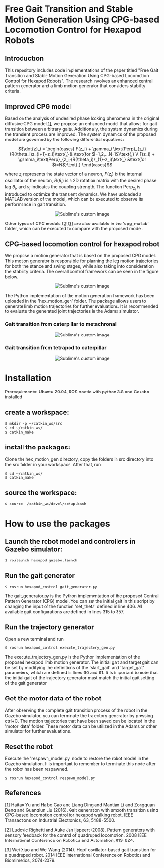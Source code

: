 
# Free Gait Transition and Stable Motion Generation Using CPG-based Locomotion Control for Hexapod Robots
## Introduction
This repository includes code implementations of the paper titled "Free Gait Transition and Stable Motion Generation Using CPG-based Locomotion Control for Hexapod Robots". The research involves an enhanced central pattern generator and a limb motion generator that considers stability criteria.

## Improved CPG model
Based on the analysis of undesired phase locking phenomena in the original diffusive CPG model[[1]](#1), we propose an enhanced model that allows for gait transition between arbitrary gaits. Additionally, the system dynamics during the transient process are improved. The system dynamics of the proposed model are governed by the following differential equations:

```math
\dot{z}_i = \begin{cases}
    F(z_i) + \gamma_i \text{Perp}_{z_i} (R(\theta_i)z_{i+1}-z_i)\text{,}  & \text{for $i=1,2,...N-1$}\text{,} \\ 
    F(z_i) + \gamma_i\text{Perp}_{z_i}(R(\theta_i)z_{1}-z_i)\text{,}      &\text{for $i=N$}\text{.}
\end{cases}
```
where $z_i$ represents the state vector of a neuron, $F(z_i)$ is the internal oscillator of the neuron, $R(\theta_i)$ is a 2D rotation matrix with the desired phase lag $\theta_i$, and $\gamma_i$ indicates the coupling strength. The function $\text{Perp}_{z_i}$ is introduced to optimize the transient dynamics. We have uploaded a MATLAB version of the model, which can be executed to observe its performance in gait transition.

<p align="center">
  <img src="https://github.com/JiChern/CPG/blob/main/fig/gait_transition_curves.png?raw=true" alt="Sublime's custom image"/>
</p>

Other types of CPG models [[2]](#1)[[3]](#1) are also available in the 'cpg_matlab' folder, which can be executed to compare with the proposed model.

## CPG-based locomotion control for hexapod robot
We propose a motion generator that is based on the proposed CPG model. This motion generator is responsible for planning the leg motion trajectories for both the stance and swing stages, while also taking into consideration the stability criteria. The overall control framework can be seen in the figure below.

<p align="center">
  <img src="https://github.com/JiChern/CPG/blob/main/fig/motion_fram.jpg?raw=true" alt="Sublime's custom image"/>
</p>

The Python implementation of the motion generation framework has been uploaded in the 'hex_motion_gen' folder. The package allows users to generate limb motion trajectories for further evaluations. It is recommended to evaluate the generated joint trajectories in the Adams simulator.


### Gait transition from caterpillar to metachronal
<p align="center">
  <img src="https://github.com/JiChern/CPG/blob/main/fig/cater_metach.gif?raw=true" alt="Sublime's custom image"/>
</p>

### Gait transition from tetrapod to caterpillar
<p align="center">
  <img src="https://github.com/JiChern/CPG/blob/main/fig/tetra_cater.gif?raw=true" alt="Sublime's custom image"/>
</p>

# Installation
Prerequirments: Ubuntu 20.04, ROS noetic with python 3.8 and Gazebo installed
## create a workspace:
```console
$ mkdir -p ~/catkin_ws/src
$ cd ~/catkin_ws/
$ catkin_make
```
## install the packages:
Clone the hex_motion_gen directory, copy the folders in src directory into the src folder in your workspace. After that, run
```console
$ cd ~/catkin_ws/
$ catkin_make
```
## source the workspace:
```console
$ source ~/catkin_ws/devel/setup.bash
```

# How to use the packages
## Launch the robot model and controllers in Gazebo simulator:
```console
$ roslaunch hexapod gazebo.launch
```
## Run the gait generator
```console
$ rosrun hexapod_control gait_generator.py
```
The gait_generator.py is the Python implementation of the proposed Central Pattern Generator (CPG) model. You can set the initial
gait in this script by changing the input of the function 'set_theta' defined in line 406. All available gait configurations 
are defined in lines 315 to 357.

## Run the trajectory generator
Open a new terminal and run
```console
$ rosrun hexapod_control execute_trajectory_gen.py
```
The execute_trajectory_gen.py is the Python implementation of the proposed hexapod limb motion generator. The initial gait and target
gait can be set by modifying the definitions of the 'start_gait' and 'target_gait' parameters, which are defined in lines 60 and 61. 
It is important to note that the initial gait of the trajectory generator must match the initial gait setting of the gait generator.

## Get the motor data of the robot
After observing the complete gait transition process of the robot in the Gazebo simulator, you can terminate the trajectory generator 
by pressing ctrl+C. The motion trajectories that have been saved can be located in the 'motor_data' folder. These motor data can be 
utilized in the Adams or other simulator for further evaluations.

## Reset the robot
Execute the 'respawn_model.py' node to restore the robot model in the Gazebo simulation. It is important to remember to terminate this
node after the robot has been respawned.
```console
$ rosrun hexapod_control respawn_model.py
```


## References
<a id="1">[1]</a> 
Haitao Yu and Haibo Gao and Liang Ding and Mantian Li and Zongquan Deng and Guangjun Liu (2016). 
Gait generation with smooth transition using CPG-based locomotion control for hexapod walking robot. 
IEEE Transactions on Industrial Electronics, 63, 5488-5500.

<a id="1">[2]</a> 
Ludovic Righetti and Auke Jan Ijspeert (2008). 
Pattern generators with sensory feedback for the control of quadruped locomotion. 
2008 IEEE International Conference on Robotics and Automation, 819-824.

<a id="1">[3]</a> 
Wei Xiao and Wei Wang (2014). 
Hopf oscillator-based gait transition for a quadruped robot. 
2014 IEEE International Conference on Robotics and Biomimetics, 2074-2079.


